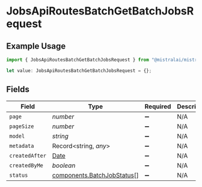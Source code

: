 # JobsApiRoutesBatchGetBatchJobsRequest

## Example Usage

```typescript
import { JobsApiRoutesBatchGetBatchJobsRequest } from "@mistralai/mistralai/models/operations";

let value: JobsApiRoutesBatchGetBatchJobsRequest = {};
```

## Fields

| Field                                                                                         | Type                                                                                          | Required                                                                                      | Description                                                                                   |
| --------------------------------------------------------------------------------------------- | --------------------------------------------------------------------------------------------- | --------------------------------------------------------------------------------------------- | --------------------------------------------------------------------------------------------- |
| `page`                                                                                        | *number*                                                                                      | :heavy_minus_sign:                                                                            | N/A                                                                                           |
| `pageSize`                                                                                    | *number*                                                                                      | :heavy_minus_sign:                                                                            | N/A                                                                                           |
| `model`                                                                                       | *string*                                                                                      | :heavy_minus_sign:                                                                            | N/A                                                                                           |
| `metadata`                                                                                    | Record<string, *any*>                                                                         | :heavy_minus_sign:                                                                            | N/A                                                                                           |
| `createdAfter`                                                                                | [Date](https://developer.mozilla.org/en-US/docs/Web/JavaScript/Reference/Global_Objects/Date) | :heavy_minus_sign:                                                                            | N/A                                                                                           |
| `createdByMe`                                                                                 | *boolean*                                                                                     | :heavy_minus_sign:                                                                            | N/A                                                                                           |
| `status`                                                                                      | [components.BatchJobStatus](../../models/components/batchjobstatus.md)[]                      | :heavy_minus_sign:                                                                            | N/A                                                                                           |